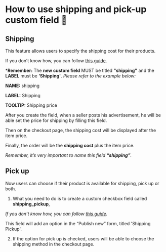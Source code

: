 # How to use shipping and pick-up custom field  🚚 

## Shipping

This feature allows users to specify the shipping cost for their products.

If you don’t know how, you can follow  [this guide](Custom-fields-create-custom-fields.md).

***Remember:** The **new custom field** MUST be titled **"shipping"** and the **LABEL** must be **'Shipping'**. 
*Please refer to the example below:*

**NAME:**   shipping

**LABEL:**    Shipping

**TOOLTIP:**    Shipping price

After you create the field, when a seller posts his advertisement, he will be able set the price for shipping by filling this field. 

Then on the checkout page, the shipping cost will be displayed after the item price. 

Finally, the order will be the **shipping cost** plus the item price.

*Remember, it’s very important to name this field  **“shipping”**.*

## Pick up

Now users can choose if their product is available for shipping, pick up or both. 

1. What you need to do is to create a custom checkbox field called  **shipping_pickup**,  

*If you don’t know how, you can follow  [this guide](Custom-fields-create-custom-fields.md).*

 This field will add an option in the “Publish new” form, titled 'Shipping Pickup'.

2. If the option for pick up is checked, users will be able to choose the shipping method in the checkout page.

